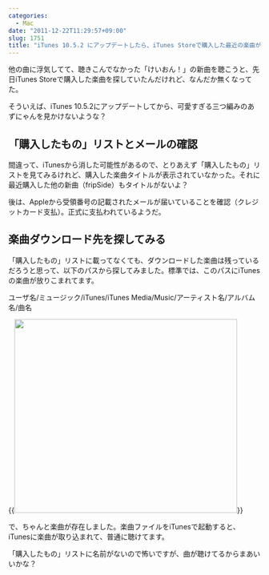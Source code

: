 ```yaml
---
categories:
  - Mac
date: "2011-12-22T11:29:57+09:00"
slug: 1751
title: "iTunes 10.5.2 にアップデートしたら、iTunes Storeで購入した最近の楽曲が消えた？"
---
```


他の曲に浮気してて、聴きこんでなかった「けいおん！」の新曲を聴こうと、先日iTunes Storeで購入した楽曲を探していたんだけれど、なんだか無くなってた。

そういえば、iTunes 10.5.2にアップデートしてから、可愛すぎる三つ編みのあずにゃんを見かけないような？

## 「購入したもの」リストとメールの確認

間違って、iTunesから消した可能性があるので、とりあえず「購入したもの」リストを見てみるけれど、購入した楽曲タイトルが表示されていなかった。それに最近購入した他の新曲（fripSide）もタイトルがないよ？

後は、Appleから受領番号の記載されたメールが届いていることを確認（クレジットカード支払）。正式に支払われているようだ。

## 楽曲ダウンロード先を探してみる

「購入したもの」リストに載ってなくても、ダウンロードした楽曲は残っているだろうと思って、以下のパスから探してみました。標準では、このパスにiTunesの楽曲が放りこまれてます。

ユーザ名/ミュージック/iTunes/iTunes Media/Music/アーティスト名/アルバム名/曲名

{{<img alt="" src="/images/2011/12/1751_1.png" width="445" height="387">}}

で、ちゃんと楽曲が存在しました。楽曲ファイルをiTunesで起動すると、iTunesに楽曲が取り込まれて、普通に聴けてます。

「購入したもの」リストに名前がないので怖いですが、曲が聴けてるからまあいいかな？
